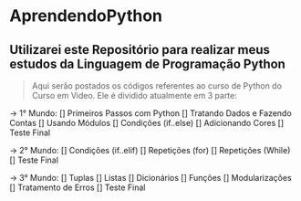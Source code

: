 # AprendendoPython
## Utilizarei este Repositório para realizar meus estudos da Linguagem de Programação Python

> Aqui serão postados os códigos referentes ao curso de Python do Curso em Video. Ele é dividido atualmente em 3 parte:

-> 1° Mundo:
  [] Primeiros Passos com Python
  [] Tratando Dados e Fazendo Contas
  [] Usando Módulos
  [] Condições (if..else)
  [] Adicionando Cores
  [] Teste Final
  
-> 2° Mundo:
  [] Condições (if..elif)
  [] Repetições (for)
  [] Repetições (While)
  [] Teste Final
  
-> 3° Mundo:
  [] Tuplas
  [] Listas
  [] Dicionários
  [] Funções
  [] Modularizações
  [] Tratamento de Erros
  [] Teste Final
